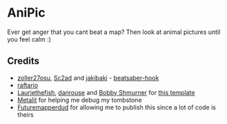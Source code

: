 # AniPic

Ever get anger that you cant beat a map? Then look at animal pictures until you feel calm :)

## Credits

* [zoller27osu](https://github.com/zoller27osu), [Sc2ad](https://github.com/Sc2ad) and [jakibaki](https://github.com/jakibaki) - [beatsaber-hook](https://github.com/sc2ad/beatsaber-hook)
* [raftario](https://github.com/raftario)
* [Lauriethefish](https://github.com/Lauriethefish), [danrouse](https://github.com/danrouse) and [Bobby Shmurner](https://github.com/BobbyShmurner) for [this template](https://github.com/Lauriethefish/quest-mod-template)
* [Metalit](https://github.com/Metalit) for helping me debug my tombstone 
* [Futuremapperdud](https://github.com/Futuremappermydud) for allowing me to publish this since a lot of code is theirs
